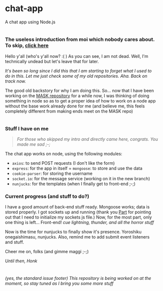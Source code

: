 # chat-app
 A chat app using Node.js

#
### The useless introduction from moi which nobody cares about. To skip, [click here](https://github.com/Goose-Of-War/chat-app/blob/main/README.md#stuff-i-have-on-me)
Hello y'all (who's y'all now? :( ) As you can see, I am not dead. Well, I'm technically undead but let's leave that for later. 

_It's been so long since I did this that I am starting to forget what I used to do in this. Let me just check some of my old repositories. Aha. Back on track now._ 

The good old backstory for why I am doing this. So... now that I have been working on the [MASK repository](https://github.com/mask-tech/MASK) for a while now, I was thinking of doing something in node so as to get a proper idea of how to work on a node app without the base work already done for me (and believe me, this feels completely different from making ends meet on the MASK repo)

#
### Stuff I have on me
> _For those who skipped my intro and directly came here, congrats. You made me sad ;-;_

The chat app works on node, using the following modules:
- `axios`: to send POST requests (I don't like the form)
- `express`: for the app in itself
= `mongoose`: to store and use the data
- `cookie-parser`: for storing the username
- `socket.io`: for the message service (working on it in the new branch)
- `nunjucks`: for the templates (when I finally get to front-end ;-;)

### Current progress (and stuff to do?)

I have a good amount of back-end stuff ready. Mongoose works; data is stored properly. I got sockets up and running (thank you [Part](https://github.com/PartMan7) for pointing out that I need to initialize my sockets js file.) Now, for the most part, only one thing is left... Front-end! _cue lightning, thunder, and all the horror stuff_

Now is the time for nunjucks to finally show it's presence. Yoroshiku onegaishimasu, nunjucks. Also, remind me to add submit event listeners and stuff.

Cheer me on, folks (and gimme maggi ;-;)

_Until then, Honk_
#
_(yes, the standard issue footer)_
_This repository is being worked on at the moment, so stay tuned as I bring you some more stuff_
